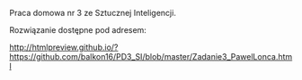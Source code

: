 Praca domowa nr 3 ze Sztucznej Inteligencji.

Rozwiązanie dostępne pod adresem:

http://htmlpreview.github.io/?https://github.com/balkon16/PD3_SI/blob/master/Zadanie3_PawelLonca.html
